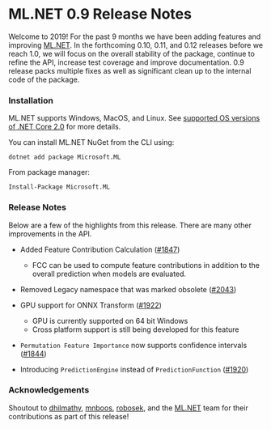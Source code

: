 # ML.NET 0.9 Release Notes

Welcome to 2019! For the past 9 months we have been adding features and improving [ML.NET](https://aka.ms/mlnet). In the forthcoming 0.10, 0.11, and 0.12 releases before we reach 1.0, we will focus on the overall stability of the package, continue to refine the API, increase test coverage and improve documentation. 0.9 release packs multiple fixes as well as significant clean up to the internal code of the package.

### Installation

ML.NET supports Windows, MacOS, and Linux. See [supported OS versions of .NET
Core
2.0](https://github.com/dotnet/core/blob/master/release-notes/2.0/2.0-supported-os.md)
for more details.

You can install ML.NET NuGet from the CLI using:
```
dotnet add package Microsoft.ML
```

From package manager:
```
Install-Package Microsoft.ML
```

### Release Notes

Below are a few of the highlights from this release. There are many other improvements in the API.

* Added Feature Contribution Calculation
  ([#1847](https://github.com/dotnet/machinelearning/pull/1847))

    * FCC can be used to compute feature contributions in addition to the overall prediction when models are evaluated.

* Removed Legacy namespace that was marked obsolete
  ([#2043](https://github.com/dotnet/machinelearning/pull/2043))

* GPU support for ONNX Transform
  ([#1922](https://github.com/dotnet/machinelearning/pull/1922))

    * GPU is currently supported on 64 bit Windows
    * Cross platform support is still being developed for this feature

* `Permutation Feature Importance` now supports confidence intervals
  ([#1844](https://github.com/dotnet/machinelearning/pull/1844))

* Introducing `PredictionEngine` instead of `PredictionFunction`
  ([#1920](https://github.com/dotnet/machinelearning/pull/1920))
  
### Acknowledgements

Shoutout to [dhilmathy](https://github.com/dhilmathy),
[mnboos](https://github.com/mnboos),
[robosek](https://github.com/robosek), and the [ML.NET](https://aka.ms/mlnet) team for their
contributions as part of this release!